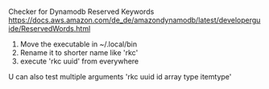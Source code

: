 Checker for Dynamodb Reserved Keywords
https://docs.aws.amazon.com/de_de/amazondynamodb/latest/developerguide/ReservedWords.html

1. Move the executable in ~/.local/bin 
2. Rename it to shorter name like 'rkc'
3. execute 'rkc uuid' from everywhere

U can also test multiple arguments 
'rkc uuid id array type itemtype'

